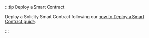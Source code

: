 :::tip Deploy a Smart Contract 

Deploy a Solidity Smart Contract following our [how to Deploy a Smart Contract guide](../../developer/iota-evm/how-tos/deploy-a-smart-contract.mdx).

:::
